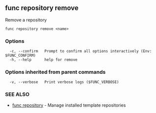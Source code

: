 ## func repository remove

Remove a repository

```
func repository remove <name>
```

### Options

```
  -c, --confirm   Prompt to confirm all options interactively (Env: $FUNC_CONFIRM)
  -h, --help      help for remove
```

### Options inherited from parent commands

```
  -v, --verbose   Print verbose logs ($FUNC_VERBOSE)
```

### SEE ALSO

* [func repository](func_repository.md)	 - Manage installed template repositories

